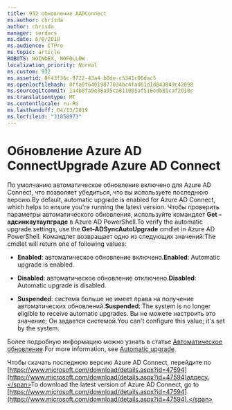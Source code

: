 ```yaml
---
title: 932 обновление AADConnect
ms.author: chrisda
author: chrisda
manager: serdars
ms.date: 6/8/2018
ms.audience: ITPro
ms.topic: article
ROBOTS: NOINDEX, NOFOLLOW
localization_priority: Normal
ms.custom: 932
ms.assetid: 8f43f36c-9722-43a4-b0de-c5341c06dac5
ms.openlocfilehash: 8ffa8f64019077034bc4fad61d1d843849c42898
ms.sourcegitcommit: 1a4b8fa9e38a95ca811085af516edb81caf2018c
ms.translationtype: MT
ms.contentlocale: ru-RU
ms.lasthandoff: 04/13/2019
ms.locfileid: "31858973"
---
```

# <a name="upgrade-azure-ad-connect"></a><span data-ttu-id="ca372-102">Обновление Azure AD Connect</span><span class="sxs-lookup"><span data-stu-id="ca372-102">Upgrade Azure AD Connect</span></span>

<span data-ttu-id="ca372-103">По умолчанию автоматическое обновление включено для Azure AD Connect, что позволяет убедиться, что вы используете последнюю версию.</span><span class="sxs-lookup"><span data-stu-id="ca372-103">By default, automatic upgrade is enabled for Azure AD Connect, which helps to ensure you're running the latest version.</span></span> <span data-ttu-id="ca372-104">Чтобы проверить параметры автоматического обновления, используйте командлет **Get – адсинкаутаупграде** в Azure AD PowerShell.</span><span class="sxs-lookup"><span data-stu-id="ca372-104">To verify the automatic upgrade settings, use the **Get-ADSyncAutoUpgrade** cmdlet in Azure AD PowerShell.</span></span> <span data-ttu-id="ca372-105">Командлет возвращает одно из следующих значений:</span><span class="sxs-lookup"><span data-stu-id="ca372-105">The cmdlet will return one of following values:</span></span> 

- <span data-ttu-id="ca372-106">**Enabled**: автоматическое обновление включено.</span><span class="sxs-lookup"><span data-stu-id="ca372-106">**Enabled**: Automatic upgrade is enabled.</span></span>

- <span data-ttu-id="ca372-107">**Disabled**: автоматическое обновление отключено.</span><span class="sxs-lookup"><span data-stu-id="ca372-107">**Disabled**: Automatic upgrade is disabled.</span></span>

- <span data-ttu-id="ca372-108">**Suspended**: система больше не имеет права на получение автоматических обновлений.</span><span class="sxs-lookup"><span data-stu-id="ca372-108">**Suspended**: The system is no longer eligible to receive automatic upgrades.</span></span> <span data-ttu-id="ca372-109">Вы не можете настроить это значение; Он задается системой.</span><span class="sxs-lookup"><span data-stu-id="ca372-109">You can't configure this value; it's set by the system.</span></span> 

<span data-ttu-id="ca372-110">Более подробную информацию можно узнать в статье [Автоматическое обновление](https://docs.microsoft.com/azure/active-directory/connect/active-directory-aadconnect-feature-automatic-upgrade).</span><span class="sxs-lookup"><span data-stu-id="ca372-110">For more information, see [Automatic upgrade](https://docs.microsoft.com/azure/active-directory/connect/active-directory-aadconnect-feature-automatic-upgrade).</span></span>

<span data-ttu-id="ca372-111">Чтобы скачать последнюю версию Azure AD Connect, перейдите по [https://www.microsoft.com/download/details.aspx?id=47594](https://www.microsoft.com/download/details.aspx?id=47594)адресу.</span><span class="sxs-lookup"><span data-stu-id="ca372-111">To download the latest version of Azure AD Connect, go to [https://www.microsoft.com/download/details.aspx?id=47594](https://www.microsoft.com/download/details.aspx?id=47594).</span></span>
